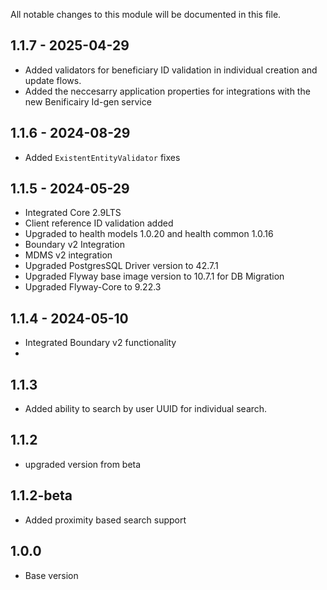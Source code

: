 All notable changes to this module will be documented in this file.


## 1.1.7 - 2025-04-29 

 - Added validators for beneficiary ID validation in individual creation and update flows.
 - Added the neccesarry application properties for integrations with the new Benificairy Id-gen service 

## 1.1.6 - 2024-08-29 

 - Added `ExistentEntityValidator` fixes

## 1.1.5 - 2024-05-29 

- Integrated Core 2.9LTS
- Client reference ID validation added
- Upgraded to health models 1.0.20 and health common 1.0.16
- Boundary v2 Integration
- MDMS v2 integration
- Upgraded PostgresSQL Driver version to 42.7.1
- Upgraded Flyway base image version to 10.7.1 for DB Migration
- Upgraded Flyway-Core to 9.22.3

## 1.1.4 - 2024-05-10
- Integrated Boundary v2 functionality
- 
## 1.1.3 
- Added ability to search by user UUID for individual search.

## 1.1.2
- upgraded version from beta

## 1.1.2-beta

- Added proximity based search support


## 1.0.0

- Base version

